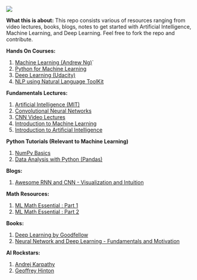 ![](https://cdn.meme.am/cache/instances/folder708/500x/59976708/woody-buzz-everywhere-deep-learning-deep-learning-everywhere.jpg)

**What this is about:**
This repo consists various of resources ranging from video lectures, books, blogs, notes to get started with Artificial Intelligence, Machine Learning, and Deep Learning. Feel free to fork the repo and contribute.

**Hands On Courses:**
1. [Machine Learning (Andrew Ng)](https://www.coursera.org/learn/machine-learning)`
2. [Python for Machine Learning](https://pythonprogramming.net/machine-learning-tutorial-python-introduction/)
3. [Deep Learning (Udacity)](https://www.udacity.com/course/deep-learning--ud730)
4. [NLP using Natural Language ToolKit](https://pythonprogramming.net/tokenizing-words-sentences-nltk-tutorial/)

**Fundamentals Lectures:**
1. [Artificial Intelligence (MIT)](https://ocw.mit.edu/courses/electrical-engineering-and-computer-science/6-034-artificial-intelligence-fall-2010/lecture-videos/)
2. [Convolutional Neural Networks](http://cs231n.github.io/)
3. [CNN Video Lectures](https://www.youtube.com/playlist?list=PL3FW7Lu3i5JvHM8ljYj-zLfQRF3EO8sYv)
4. [Introduction to Machine Learning](https://www.udacity.com/course/intro-to-machine-learning--ud120)
5. [Introduction to Artificial Intelligence](https://www.udacity.com/course/intro-to-artificial-intelligence--cs271)

**Python Tutorials (Relevant to Machine Learning)**
1. [NumPy Basics](http://cs231n.github.io/python-numpy-tutorial/)
2. [Data Analysis with Python (Pandas)](https://pythonprogramming.net/data-analysis-python-pandas-tutorial-introduction/)

**Blogs:**
1. [Awesome RNN and CNN - Visualization and Intuition](http://colah.github.io/)

**Math Resources:**
1. [ML Math Essential : Part 1](http://courses.washington.edu/css490/2012.Winter/lecture_slides/02_math_essentials.pdf)
2. [ML Math Essential : Part 2](http://courses.washington.edu/css490/2012.Winter/lecture_slides/06a_math_essentials_2.pdf)

**Books:**
1. [Deep Learning by Goodfellow](http://www.deeplearningbook.org/)
2. [Neural Network and Deep Learning - Fundamentals and Motivation](http://neuralnetworksanddeeplearning.com/)

**AI Rockstars:**
1. [Andrej Karpathy](http://cs.stanford.edu/people/karpathy/)
2. [ Geoffrey Hinton](http://www.cs.toronto.edu/~hinton/)